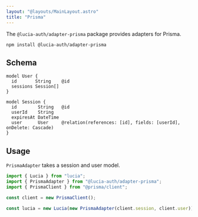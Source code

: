 ```yaml
---
layout: "@layouts/MainLayout.astro"
title: "Prisma"
---
```


The `@lucia-auth/adapter-prisma` package provides adapters for Prisma.

```
npm install @lucia-auth/adapter-prisma
```

## Schema

```prisma
model User {
  id       String    @id
  sessions Session[]
}

model Session {
  id        String   @id
  userId    String
  expiresAt DateTime
  user      User     @relation(references: [id], fields: [userId], onDelete: Cascade)
}
```

## Usage

`PrismaAdapter` takes a session and user model.

```ts
import { Lucia } from "lucia";
import { PrismaAdapter } from "@lucia-auth/adapter-prisma";
import { PrismaClient } from "@prisma/client";

const client = new PrismaClient();

const lucia = new Lucia(new PrismaAdapter(client.session, client.user));
```
